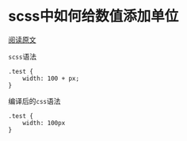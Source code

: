 # scss中如何给数值添加单位

[阅读原文](https://css-tricks.com/snippets/sass/correctly-adding-unit-number/)

`scss`语法
```
.test {
    width: 100 + px;
}
```
编译后的`css`语法
```
.test {
    width: 100px
}
```
